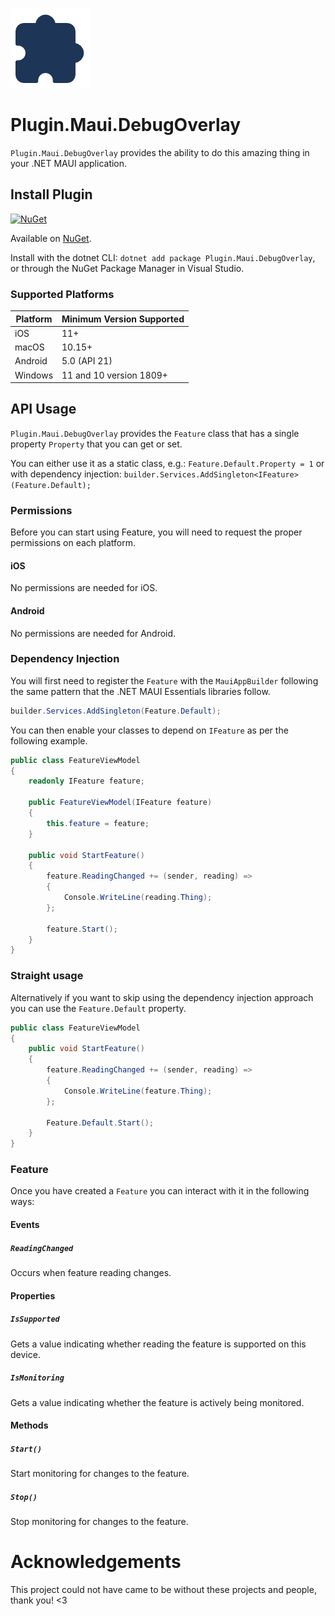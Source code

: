 <!-- 
Everything in here is of course optional. If you want to add/remove something, absolutely do so as you see fit.
This example README has some dummy APIs you'll need to replace and only acts as a placeholder for some inspiration that you can fill in with your own functionalities.
-->
![](nuget.png)
# Plugin.Maui.DebugOverlay

`Plugin.Maui.DebugOverlay` provides the ability to do this amazing thing in your .NET MAUI application.

## Install Plugin

[![NuGet](https://img.shields.io/nuget/v/Plugin.Maui.DebugOverlay.svg?label=NuGet)](https://www.nuget.org/packages/Plugin.Maui.DebugOverlay/)

Available on [NuGet](http://www.nuget.org/packages/Plugin.Maui.DebugOverlay).

Install with the dotnet CLI: `dotnet add package Plugin.Maui.DebugOverlay`, or through the NuGet Package Manager in Visual Studio.

### Supported Platforms

| Platform | Minimum Version Supported |
|----------|---------------------------|
| iOS      | 11+                       |
| macOS    | 10.15+                    |
| Android  | 5.0 (API 21)              |
| Windows  | 11 and 10 version 1809+   |

## API Usage

`Plugin.Maui.DebugOverlay` provides the `Feature` class that has a single property `Property` that you can get or set.

You can either use it as a static class, e.g.: `Feature.Default.Property = 1` or with dependency injection: `builder.Services.AddSingleton<IFeature>(Feature.Default);`

### Permissions

Before you can start using Feature, you will need to request the proper permissions on each platform.

#### iOS

No permissions are needed for iOS.

#### Android

No permissions are needed for Android.

### Dependency Injection

You will first need to register the `Feature` with the `MauiAppBuilder` following the same pattern that the .NET MAUI Essentials libraries follow.

```csharp
builder.Services.AddSingleton(Feature.Default);
```

You can then enable your classes to depend on `IFeature` as per the following example.

```csharp
public class FeatureViewModel
{
    readonly IFeature feature;

    public FeatureViewModel(IFeature feature)
    {
        this.feature = feature;
    }

    public void StartFeature()
    {
        feature.ReadingChanged += (sender, reading) =>
        {
            Console.WriteLine(reading.Thing);
        };

        feature.Start();
    }
}
```

### Straight usage

Alternatively if you want to skip using the dependency injection approach you can use the `Feature.Default` property.

```csharp
public class FeatureViewModel
{
    public void StartFeature()
    {
        feature.ReadingChanged += (sender, reading) =>
        {
            Console.WriteLine(feature.Thing);
        };

        Feature.Default.Start();
    }
}
```

### Feature

Once you have created a `Feature` you can interact with it in the following ways:

#### Events

##### `ReadingChanged`

Occurs when feature reading changes.

#### Properties

##### `IsSupported`

Gets a value indicating whether reading the feature is supported on this device.

##### `IsMonitoring`

Gets a value indicating whether the feature is actively being monitored.

#### Methods

##### `Start()`

Start monitoring for changes to the feature.

##### `Stop()`

Stop monitoring for changes to the feature.

# Acknowledgements

This project could not have came to be without these projects and people, thank you! <3
